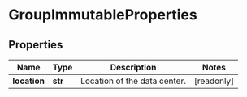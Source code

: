 # GroupImmutableProperties

## Properties
| Name | Type | Description | Notes |
| ------------ | ------------- | ------------- | ------------- |
| **location** | **str** | Location of the data center. | [readonly]  |


